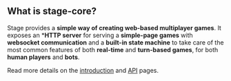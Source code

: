## What is stage-core?

Stage provides a **simple way of creating web-based multiplayer games**.
It exposes an ***HTTP server** for serving a **simple-page games** with **websocket communication** and a **built-in state machine** to take care of the most common features of both **real-time** and **turn-based games**, for both **human players** and **bots**.

Read more details on the
[introduction](https://github.com/JosePedroDias/stage-core/blob/master/doc/intro.md) and
[API](https://github.com/JosePedroDias/stage-core/blob/master/doc/api.md) pages.
